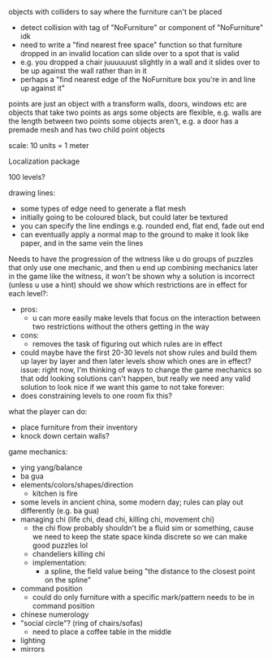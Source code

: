 objects with colliders to say where the furniture can't be placed
- detect collision with tag of "NoFurniture" or component of "NoFurniture" idk
- need to write a "find nearest free space" function so that furniture dropped in an invalid location can slide over to a spot that is valid
 - e.g. you dropped a chair juuuuuust slightly in a wall and it slides over to be up against the wall rather than in it
 - perhaps a "find nearest edge of the NoFurniture box you're in and line up against it"

points are just an object with a transform
walls, doors, windows etc are objects that take two points as args
some objects are flexible, e.g. walls are the length between two points
some objects aren't, e.g. a door has a premade mesh and has two child point objects

scale: 10 units = 1 meter

Localization package

100 levels?

drawing lines:
- some types of edge need to generate a flat mesh
- initially going to be coloured black, but could later be textured
- you can specify the line endings e.g. rounded end, flat end, fade out end
- can eventually apply a normal map to the ground to make it look like paper, and in the same vein the lines

Needs to have the progression of the witness
like u do groups of puzzles that only use one mechanic, and then u end up combining mechanics later in the game
like the witness, it won't be shown why a solution is incorrect (unless u use a hint)
should we show which restrictions are in effect for each level?:
- pros:
  - u can more easily make levels that focus on the interaction between two restrictions without the others getting in the way
- cons:
  - removes the task of figuring out which rules are in effect
- could maybe have the first 20-30 levels not show rules and build them up layer by layer and then later levels show which ones are in effect?
issue: right now, I'm thinking of ways to change the game mechanics so that odd looking solutions can't happen, but really we need any valid solution to look nice if we want this game to not take forever:
- does constraining levels to one room fix this?


what the player can do:
- place furniture from their inventory
- knock down certain walls?

game mechanics:
- ying yang/balance
- ba gua
- elements/colors/shapes/direction
  - kitchen is fire
- some levels in ancient china, some modern day; rules can play out differently (e.g. ba gua)
- managing chi (life chi, dead chi, killing chi, movement chi)
  - the chi flow probably shouldn't be a fluid sim or something, cause we need to keep the state space kinda discrete so we can make good puzzles lol
  - chandeliers killing chi
  - implementation: 
    - a spline, the field value being "the distance to the closest point on the spline"
- command position
  - could do only furniture with a specific mark/pattern needs to be in command position
- chinese numerology
- "social circle"? (ring of chairs/sofas)
  - need to place a coffee table in the middle
- lighting
- mirrors
